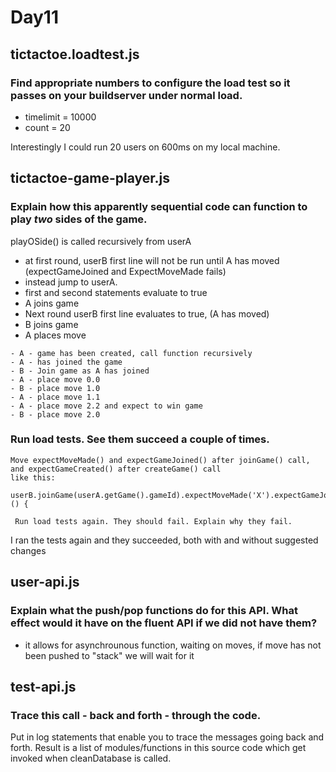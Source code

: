 # Day11

## tictactoe.loadtest.js
### Find appropriate numbers to configure the load test so it passes on your buildserver under normal load.
  - timelimit = 10000
  - count = 20

Interestingly I could run 20 users on 600ms on my local machine.

## tictactoe-game-player.js

### Explain how this apparently sequential code can function to play *two* sides of the game.

playOSide() is called recursively from userA

- at first round, userB first line will not be run until A has moved (expectGameJoined and ExpectMoveMade fails)
-  instead jump to userA.
 - first and second statements evaluate to true
  - A joins game
- Next round userB first line evaluates to true, (A has moved)
 - B joins game
- A places move

```
- A - game has been created, call function recursively
- A - has joined the game
- B - Join game as A has joined
- A - place move 0.0
- B - place move 1.0
- A - place move 1.1
- A - place move 2.2 and expect to win game
- B - place move 2.0
```

### Run load tests. See them succeed a couple of times.
    Move expectMoveMade() and expectGameJoined() after joinGame() call, and expectGameCreated() after createGame() call
    like this:
         userB.joinGame(userA.getGame().gameId).expectMoveMade('X').expectGameJoined().then(function () {

     Run load tests again. They should fail. Explain why they fail.

I ran the tests again and they succeeded, both with and without suggested changes

## user-api.js
### Explain what the push/pop functions do for this API. What effect would it have on the fluent API if we did not have them?
- it allows for asynchrounous function, waiting on moves, if move has not been pushed to "stack" we will wait for it

## test-api.js
### Trace this call - back and forth - through the code.
Put in log statements that enable you to trace the messages going back and forth.
Result is a list of modules/functions in this source code which get invoked when cleanDatabase is called.
